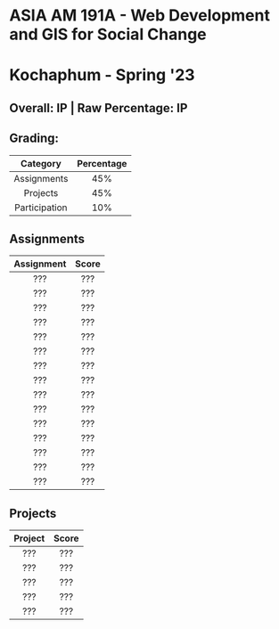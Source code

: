 # ASIA AM 191A - Web Development and GIS for Social Change

# Kochaphum - Spring '23

## Overall: IP | Raw Percentage: IP

## Grading:

|   Category    | Percentage |
| :-----------: | :--------: |
|  Assignments  |    45%     |
|   Projects    |    45%     |
| Participation |    10%     |

## Assignments

| Assignment | Score |
| :--------: | :---: |
|    ???     |  ???  |
|    ???     |  ???  |
|    ???     |  ???  |
|    ???     |  ???  |
|    ???     |  ???  |
|    ???     |  ???  |
|    ???     |  ???  |
|    ???     |  ???  |
|    ???     |  ???  |
|    ???     |  ???  |
|    ???     |  ???  |
|    ???     |  ???  |
|    ???     |  ???  |
|    ???     |  ???  |
|    ???     |  ???  |

## Projects

| Project | Score |
| :-----: | :---: |
|   ???   |  ???  |
|   ???   |  ???  |
|   ???   |  ???  |
|   ???   |  ???  |
|   ???   |  ???  |


